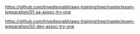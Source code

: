https://github.com/trivedisorabh/aws-training/tree/master/exam-preparation/01-sa-assoc-try-one

https://github.com/trivedisorabh/aws-training/tree/master/exam-preparation/02-dev-assoc-try-one
